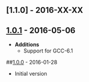 ## [1.1.0] - 2016-XX-XX

## [1.0.1] - 2016-05-06
- **Additions**
    - Support for GCC-6.1

##[1.0.0] - 2016-01-28
- Initial version

[1.0.1]: https://github.com/boost-experimental/sml/compare/v1.0.0...v1.0.1
[1.0.0]: https://github.com/boost-experimental/sml/tree/v1.0.0
